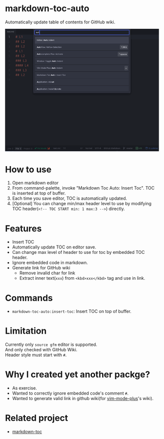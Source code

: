 # markdown-toc-auto

Automatically update table of contents for GitHub wiki.

![gif](https://raw.githubusercontent.com/t9md/t9md/12d553f0ec6d5ae921dea200ae2250f718a09523/img/atom-markdown-toc-auto.gif)

# How to use

1. Open markdown editor
2. From command-palette, invoke "Markdown Toc Auto: Insert Toc". TOC is inserted at top of buffer.
3. Each time you save editor, TOC is automatically updated.
4. [Optional] You can change min/max header level to use by modifying TOC header(`<!-- TOC START min: 1 max:3 -->`) directly.

# Features

- Insert TOC
- Automatically update TOC on editor save.
- Can change max level of header to use for toc by embedded TOC header.
- Ignore embedded code in markdown.
- Generate link for GitHub wiki
  - Remove invalid char for link
  - Extract inner text(`xxx`) from `<kbd>xxx</kbd>` tag and use in link.

# Commands

- `markdown-toc-auto:insert-toc`: Insert TOC on top of buffer.

# Limitation

Currently only `source gfm` editor is supported.  
And only checked with GitHub Wiki.  
Header style must start with `#`.  

# Why I created yet another packge?

- As exercise.
- Wanted to correctly ignore embedded code's comment `#`.
- Wanted to generate valid link in github wiki(for [vim-mode-plus](https://atom.io/packages/vim-mode-plus)'s wiki).

# Related project

- [markdown-toc](https://atom.io/packages/markdown-toc)
